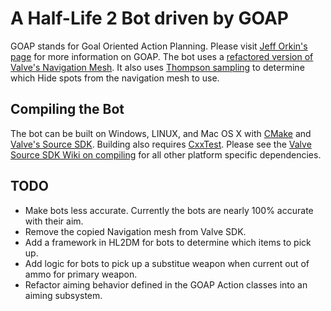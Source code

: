 # A Half-Life 2 Bot driven by GOAP #

GOAP stands for Goal Oriented Action Planning.  Please visit [Jeff Orkin's page](http://alumni.media.mit.edu/~jorkin/goap.html) for more information on GOAP.  The bot uses a [refactored version of Valve's Navigation Mesh](taiyungwang/valve_source_plugin_navmesh).  It also uses [Thompson sampling](https://en.wikipedia.org/wiki/Thompson_sampling) to determine which Hide spots from the navigation mesh to use. 

## Compiling the Bot ##
The bot can be built  on Windows, LINUX, and Mac OS X with [CMake](https://cmake.org/) and [Valve's Source SDK](alliedmodders/hl2sdk). Building also requires [CxxTest](https://cxxtest.com/). Please see the [Valve Source SDK Wiki on compiling](https://developer.valvesoftware.com/wiki/Source_SDK_2013) for all other platform specific dependencies.  

## TODO ##
* Make bots less accurate.  Currently the bots are nearly 100% accurate with their aim.  
* Remove the copied Navigation mesh from Valve SDK.
* Add a framework in HL2DM for bots to determine which items to pick up.
* Add logic for bots to pick up a substitue weapon when current out of ammo for primary weapon.
* Refactor aiming behavior defined in the GOAP Action classes into an aiming subsystem.
